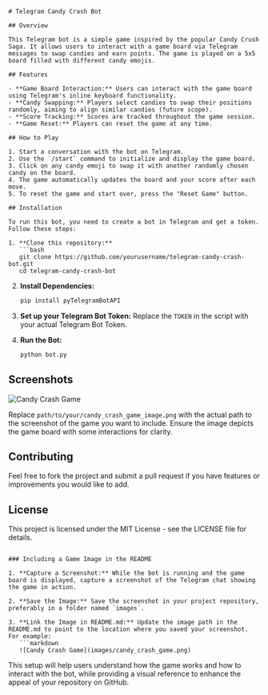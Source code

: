 ```
# Telegram Candy Crash Bot

## Overview

This Telegram bot is a simple game inspired by the popular Candy Crush Saga. It allows users to interact with a game board via Telegram messages to swap candies and earn points. The game is played on a 5x5 board filled with different candy emojis.

## Features

- **Game Board Interaction:** Users can interact with the game board using Telegram's inline keyboard functionality.
- **Candy Swapping:** Players select candies to swap their positions randomly, aiming to align similar candies (future scope).
- **Score Tracking:** Scores are tracked throughout the game session.
- **Game Reset:** Players can reset the game at any time.

## How to Play

1. Start a conversation with the bot on Telegram.
2. Use the `/start` command to initialize and display the game board.
3. Click on any candy emoji to swap it with another randomly chosen candy on the board.
4. The game automatically updates the board and your score after each move.
5. To reset the game and start over, press the "Reset Game" button.

## Installation

To run this bot, you need to create a bot in Telegram and get a token. Follow these steps:

1. **Clone this repository:**
   ```bash
   git clone https://github.com/yourusername/telegram-candy-crash-bot.git
   cd telegram-candy-crash-bot
   ```

2. **Install Dependencies:**
   ```bash
   pip install pyTelegramBotAPI
   ```

3. **Set up your Telegram Bot Token:**
   Replace the `TOKEN` in the script with your actual Telegram Bot Token.

4. **Run the Bot:**
   ```bash
   python bot.py
   ```

## Screenshots

![Candy Crash Game](path/to/your/candy_crash_game_image.png)

Replace `path/to/your/candy_crash_game_image.png` with the actual path to the screenshot of the game you want to include. Ensure the image depicts the game board with some interactions for clarity.

## Contributing

Feel free to fork the project and submit a pull request if you have features or improvements you would like to add.

## License

This project is licensed under the MIT License - see the LICENSE file for details.
```

### Including a Game Image in the README

1. **Capture a Screenshot:** While the bot is running and the game board is displayed, capture a screenshot of the Telegram chat showing the game in action.

2. **Save the Image:** Save the screenshot in your project repository, preferably in a folder named `images`.

3. **Link the Image in README.md:** Update the image path in the README.md to point to the location where you saved your screenshot. For example:
   ```markdown
   ![Candy Crash Game](images/candy_crash_game.png)
   ```

This setup will help users understand how the game works and how to interact with the bot, while providing a visual reference to enhance the appeal of your repository on GitHub.
